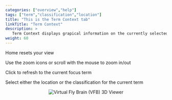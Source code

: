 ```yaml
---
categories: ["overview","help"]
tags: ["term","classification","location"]
title: "This is the Term Context tab"
linkTitle: "Term Context"
description: >
   Term Context displays grapical information on the currently selected term's location or classification
weight: 60
---
```

<link rel="stylesheet" href="https://v2.virtualflybrain.org/org.geppetto.frontend/geppetto/node_modules/@geppettoengine/geppetto-client/geppetto-client/style/css/gpt-icons.css">

<i class="fa fa-home"></i>   Home resets your view

<i class="fa fa-search-plus"></i>   Use the zoom icons or scroll with the mouse to zoom in/out
    
<i class="fa fa-refresh"></i>   Click to refresh to the current focus term
    
<i class="fa fa-bars"></i>   Select either the location or the classification for the current term


<p align="center">
  <img src="https://v2.virtualflybrain.org/org.geppetto.frontend/geppetto/build/term-context.png" alt="Virtual Fly Brain (VFB) 3D Viewer" style="max-width=50%" />
</p>
